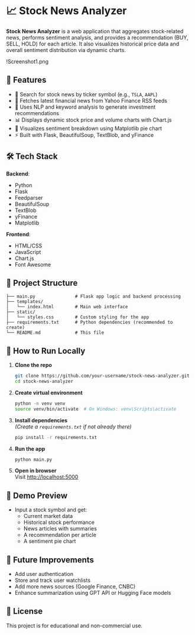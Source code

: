 # 📈 Stock News Analyzer

**Stock News Analyzer** is a web application that aggregates stock-related news, performs sentiment analysis, and provides a recommendation (BUY, SELL, HOLD) for each article. It also visualizes historical price data and overall sentiment distribution via dynamic charts.

!Screenshot1.png

## 🚀 Features

- 🔎 Search for stock news by ticker symbol (e.g., `TSLA`, `AAPL`)
- 📰 Fetches latest financial news from Yahoo Finance RSS feeds
- 🧠 Uses NLP and keyword analysis to generate investment recommendations
- 📊 Displays dynamic stock price and volume charts with Chart.js
- 🥧 Visualizes sentiment breakdown using Matplotlib pie chart
- ⚡ Built with Flask, BeautifulSoup, TextBlob, and yFinance

## 🛠 Tech Stack

**Backend**:
- Python
- Flask
- Feedparser
- BeautifulSoup
- TextBlob
- yFinance
- Matplotlib

**Frontend**:
- HTML/CSS
- JavaScript
- Chart.js
- Font Awesome

## 📂 Project Structure

```
├── main.py               # Flask app logic and backend processing
├── templates/
│   └── index.html        # Main web interface
├── static/
│   └── styles.css        # Custom styling for the app
├── requirements.txt      # Python dependencies (recommended to create)
└── README.md             # This file
```

## 🔧 How to Run Locally

1. **Clone the repo**  
   ```bash
   git clone https://github.com/your-username/stock-news-analyzer.git
   cd stock-news-analyzer
   ```

2. **Create virtual environment**  
   ```bash
   python -m venv venv
   source venv/bin/activate  # On Windows: venv\Scripts\activate
   ```

3. **Install dependencies**  
   *(Create a `requirements.txt` if not already there)*  
   ```bash
   pip install -r requirements.txt
   ```

4. **Run the app**  
   ```bash
   python main.py
   ```

5. **Open in browser**  
   Visit [http://localhost:5000](http://localhost:5000)

## 📸 Demo Preview

- Input a stock symbol and get:
  - Current market data
  - Historical stock performance
  - News articles with summaries
  - A recommendation per article
  - A sentiment pie chart

## 📌 Future Improvements

- Add user authentication
- Store and track user watchlists
- Add more news sources (Google Finance, CNBC)
- Enhance summarization using GPT API or Hugging Face models

## 📜 License

This project is for educational and non-commercial use.
